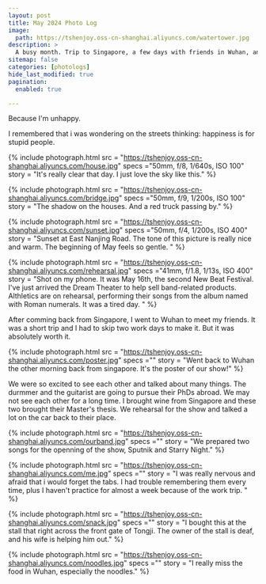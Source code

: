 ```yaml
---
layout: post
title: May 2024 Photo Log
image: 
  path: https://tshenjoy.oss-cn-shanghai.aliyuncs.com/watertower.jpg
description: >
  A busy month. Trip to Singapore, a few days with friends in Wuhan, and a lot of work. 
sitemap: false
categories: [photologs]
hide_last_modified: true
pagination: 
  enabled: true

---
```


Because I'm unhappy. 

<!-- I'm unhappy in my job. I'm unhappy in my city. I'm unhappy with my friends. I'm unhappy with my family. I'm unhappy with my life. I'm unhappy with myself. I'm unhappy with the world. I'm unhappy with the way the world is. I'm unhappy with the way the world is run. I'm unhappy with the way we're treated. I'm unhappy with the way we treat others. I'm unhappy with the way we treat ourselves. I'm unhappy with the way we treat each other. 

OK, time to clarify. I just typed the first sentence and the rest just poped out. But it is true.  -->
I remembered that i was wondering on the streets thinking: happiness is for stupid people.

{% include photograph.html 
src = "https://tshenjoy.oss-cn-shanghai.aliyuncs.com/house.jpg" 
specs ="50mm, f/8, 1/640s, ISO 100" 
story = "It's really clear that day. I just love the sky like this." %}

{% include photograph.html 
src = "https://tshenjoy.oss-cn-shanghai.aliyuncs.com/bridge.jpg" 
specs ="50mm, f/9, 1/200s, ISO 100" 
story = "The shadow on the houses. And a red truck passing by." %}

{% include photograph.html 
src = "https://tshenjoy.oss-cn-shanghai.aliyuncs.com/sunset.jpg" 
specs ="50mm, f/4, 1/200s, ISO 400" 
story = "Sunset at East Nanjing Road. The tone of this picture is really nice and warm. The beginning of May feels so gentle. " %}

{% include photograph.html 
src = "https://tshenjoy.oss-cn-shanghai.aliyuncs.com/rehearsal.jpg" 
specs ="41mm, f/1.8, 1/13s, ISO 400" 
story = "Shot on my phone. It was May 16th, the second New Beat Festival. I've just arrived the Dream Theater to help sell band-related products. Althletics are on rehearsal, performing their songs from the album named with Roman numerals. It was a tired day. " %}

After comming back from Singapore, I went to Wuhan to meet my friends. It was a short trip and I had to skip two work days to make it. But it was absolutely worth it. 

{% include photograph.html 
src = "https://tshenjoy.oss-cn-shanghai.aliyuncs.com/poster.jpg" 
specs ="" 
story = "Went back to Wuhan the other morning back from singapore. It's the poster of our show!" %}

We were so excited to see each other and talked about many things. The durmmer and the guitarist are going to pursue their PhDs abroad. We may not see each other for a long time. I brought wine from Singapore and these two brought their Master's thesis. We rehearsal for the show and talked a lot on the car back to their place. 


{% include photograph.html 
src = "https://tshenjoy.oss-cn-shanghai.aliyuncs.com/ourband.jpg" 
specs ="" 
story = "We prepared two songs for the openning of the show, Sputnik and Starry Night." %}

{% include photograph.html 
src = "https://tshenjoy.oss-cn-shanghai.aliyuncs.com/me.jpg" 
specs ="" 
story = "I was really nervous and afraid that i would forget the tabs. I had trouble remembering them every time, plus I haven't practice for almost a week because of the work trip. " %}


{% include photograph.html 
src = "https://tshenjoy.oss-cn-shanghai.aliyuncs.com/snack.jpg" 
specs ="" 
story = "I bought this at the stall that right across the front gate of Tongji. The owner of the stall is deaf, and his wife is helping him out." %}

{% include photograph.html 
src = "https://tshenjoy.oss-cn-shanghai.aliyuncs.com/noodles.jpg" 
specs ="" 
story = "I really miss the food in Wuhan, especially the noodles." %}




<!-- ![bridge](https://tshenjoy.oss-cn-shanghai.aliyuncs.com/imagesbridge.jpg)
![bystreet](https://tshenjoy.oss-cn-shanghai.aliyuncs.com/imagesbystreet.jpg)
![house](https://tshenjoy.oss-cn-shanghai.aliyuncs.com/imageshouse.jpg)
![me](https://tshenjoy.oss-cn-shanghai.aliyuncs.com/imagesme.jpg)
![noodles](https://tshenjoy.oss-cn-shanghai.aliyuncs.com/imagesnoodles.jpg)
![ourband](https://tshenjoy.oss-cn-shanghai.aliyuncs.com/imagesourband.jpg)
![poster](https://tshenjoy.oss-cn-shanghai.aliyuncs.com/imagesposter.jpg)
![rehearsal](https://tshenjoy.oss-cn-shanghai.aliyuncs.com/imagesrehearsal.jpg)
![snack](https://tshenjoy.oss-cn-shanghai.aliyuncs.com/imagessnack.jpg)
![sunset](https://tshenjoy.oss-cn-shanghai.aliyuncs.com/imagessunset.jpg)
![watertower](https://tshenjoy.oss-cn-shanghai.aliyuncs.com/imageswatertower.jpg) -->